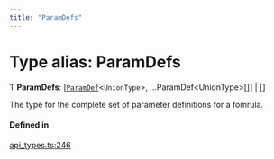 ```yaml
---
title: "ParamDefs"
---
```

# Type alias: ParamDefs

Ƭ **ParamDefs**: [[`ParamDef`](../interfaces/ParamDef.md)<`UnionType`\>, ...ParamDef<UnionType\>[]] \| []

The type for the complete set of parameter definitions for a fomrula.

#### Defined in

[api_types.ts:246](https://github.com/coda/packs-sdk/blob/main/api_types.ts#L246)
